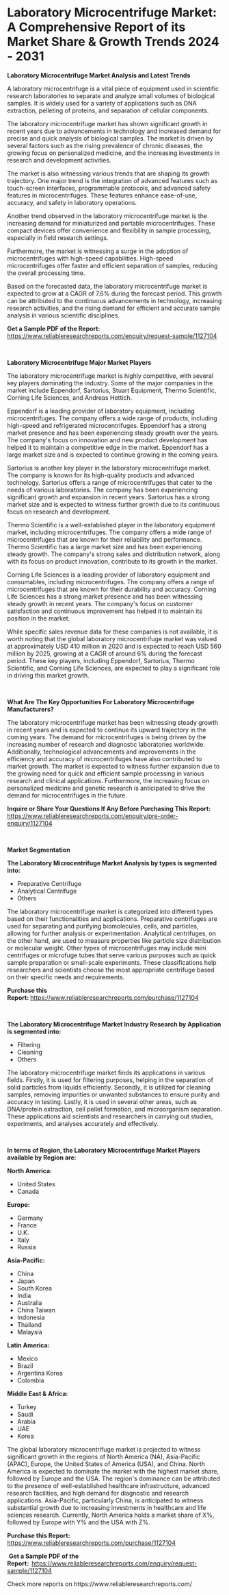 <p><h1>Laboratory Microcentrifuge Market: A Comprehensive Report of its Market Share & Growth Trends 2024 - 2031</h1></p><p><strong>Laboratory Microcentrifuge Market Analysis and Latest Trends</strong></p>
<p><p>A laboratory microcentrifuge is a vital piece of equipment used in scientific research laboratories to separate and analyze small volumes of biological samples. It is widely used for a variety of applications such as DNA extraction, pelleting of proteins, and separation of cellular components. </p><p>The laboratory microcentrifuge market has shown significant growth in recent years due to advancements in technology and increased demand for precise and quick analysis of biological samples. The market is driven by several factors such as the rising prevalence of chronic diseases, the growing focus on personalized medicine, and the increasing investments in research and development activities.</p><p>The market is also witnessing various trends that are shaping its growth trajectory. One major trend is the integration of advanced features such as touch-screen interfaces, programmable protocols, and advanced safety features in microcentrifuges. These features enhance ease-of-use, accuracy, and safety in laboratory operations.</p><p>Another trend observed in the laboratory microcentrifuge market is the increasing demand for miniaturized and portable microcentrifuges. These compact devices offer convenience and flexibility in sample processing, especially in field research settings.</p><p>Furthermore, the market is witnessing a surge in the adoption of microcentrifuges with high-speed capabilities. High-speed microcentrifuges offer faster and efficient separation of samples, reducing the overall processing time.</p><p>Based on the forecasted data, the laboratory microcentrifuge market is expected to grow at a CAGR of 7.6% during the forecast period. This growth can be attributed to the continuous advancements in technology, increasing research activities, and the rising demand for efficient and accurate sample analysis in various scientific disciplines.</p></p>
<p><strong>Get a Sample PDF of the Report:&nbsp;</strong> <a href="https://www.reliableresearchreports.com/enquiry/request-sample/1127104">https://www.reliableresearchreports.com/enquiry/request-sample/1127104</a></p>
<p>&nbsp;</p>
<p><strong>Laboratory Microcentrifuge Major Market Players</strong></p>
<p><p>The laboratory microcentrifuge market is highly competitive, with several key players dominating the industry. Some of the major companies in the market include Eppendorf, Sartorius, Stuart Equipment, Thermo Scientific, Corning Life Sciences, and Andreas Hettich.</p><p>Eppendorf is a leading provider of laboratory equipment, including microcentrifuges. The company offers a wide range of products, including high-speed and refrigerated microcentrifuges. Eppendorf has a strong market presence and has been experiencing steady growth over the years. The company's focus on innovation and new product development has helped it to maintain a competitive edge in the market. Eppendorf has a large market size and is expected to continue growing in the coming years.</p><p>Sartorius is another key player in the laboratory microcentrifuge market. The company is known for its high-quality products and advanced technology. Sartorius offers a range of microcentrifuges that cater to the needs of various laboratories. The company has been experiencing significant growth and expansion in recent years. Sartorius has a strong market size and is expected to witness further growth due to its continuous focus on research and development.</p><p>Thermo Scientific is a well-established player in the laboratory equipment market, including microcentrifuges. The company offers a wide range of microcentrifuges that are known for their reliability and performance. Thermo Scientific has a large market size and has been experiencing steady growth. The company's strong sales and distribution network, along with its focus on product innovation, contribute to its growth in the market.</p><p>Corning Life Sciences is a leading provider of laboratory equipment and consumables, including microcentrifuges. The company offers a range of microcentrifuges that are known for their durability and accuracy. Corning Life Sciences has a strong market presence and has been witnessing steady growth in recent years. The company's focus on customer satisfaction and continuous improvement has helped it to maintain its position in the market.</p><p>While specific sales revenue data for these companies is not available, it is worth noting that the global laboratory microcentrifuge market was valued at approximately USD 410 million in 2020 and is expected to reach USD 560 million by 2025, growing at a CAGR of around 6% during the forecast period. These key players, including Eppendorf, Sartorius, Thermo Scientific, and Corning Life Sciences, are expected to play a significant role in driving this market growth.</p></p>
<p>&nbsp;</p>
<p><strong>What Are The Key Opportunities For Laboratory Microcentrifuge Manufacturers?</strong></p>
<p><p>The laboratory microcentrifuge market has been witnessing steady growth in recent years and is expected to continue its upward trajectory in the coming years. The demand for microcentrifuges is being driven by the increasing number of research and diagnostic laboratories worldwide. Additionally, technological advancements and improvements in the efficiency and accuracy of microcentrifuges have also contributed to market growth. The market is expected to witness further expansion due to the growing need for quick and efficient sample processing in various research and clinical applications. Furthermore, the increasing focus on personalized medicine and genetic research is anticipated to drive the demand for microcentrifuges in the future.</p></p>
<p><strong>Inquire or Share Your Questions If Any Before Purchasing This Report:</strong> <a href="https://www.reliableresearchreports.com/enquiry/pre-order-enquiry/1127104">https://www.reliableresearchreports.com/enquiry/pre-order-enquiry/1127104</a></p>
<p>&nbsp;</p>
<p><strong>Market Segmentation</strong></p>
<p><strong>The Laboratory Microcentrifuge Market Analysis by types is segmented into:</strong></p>
<p><ul><li>Preparative Centrifuge</li><li>Analytical Centrifuge</li><li>Others</li></ul></p>
<p><p>The laboratory microcentrifuge market is categorized into different types based on their functionalities and applications. Preparative centrifuges are used for separating and purifying biomolecules, cells, and particles, allowing for further analysis or experimentation. Analytical centrifuges, on the other hand, are used to measure properties like particle size distribution or molecular weight. Other types of microcentrifuges may include mini centrifuges or microfuge tubes that serve various purposes such as quick sample preparation or small-scale experiments. These classifications help researchers and scientists choose the most appropriate centrifuge based on their specific needs and requirements.</p></p>
<p><strong>Purchase this Report:&nbsp;</strong><a href="https://www.reliableresearchreports.com/purchase/1127104">https://www.reliableresearchreports.com/purchase/1127104</a></p>
<p>&nbsp;</p>
<p><strong>The Laboratory Microcentrifuge Market Industry Research by Application is segmented into:</strong></p>
<p><ul><li>Filtering</li><li>Cleaning</li><li>Others</li></ul></p>
<p><p>The laboratory microcentrifuge market finds its applications in various fields. Firstly, it is used for filtering purposes, helping in the separation of solid particles from liquids efficiently. Secondly, it is utilized for cleaning samples, removing impurities or unwanted substances to ensure purity and accuracy in testing. Lastly, it is used in several other areas, such as DNA/protein extraction, cell pellet formation, and microorganism separation. These applications aid scientists and researchers in carrying out studies, experiments, and analyses accurately and effectively.</p></p>
<p>&nbsp;</p>
<p><strong>In terms of Region, the Laboratory Microcentrifuge Market Players available by Region are:</strong></p>
<p>
    <p> <strong> North America: </strong>
        <ul>
            <li>United States</li>
            <li>Canada</li>
        </ul>
        </p> 
    <p> <strong> Europe: </strong>
        <ul>
            <li>Germany</li>
            <li>France</li>
            <li>U.K.</li>
            <li>Italy</li>
            <li>Russia</li>
        </ul>
        </p> 
    <p> <strong> Asia-Pacific: </strong>
        <ul>
            <li>China</li>
            <li>Japan</li>
            <li>South Korea</li>
            <li>India</li>
            <li>Australia</li>
            <li>China Taiwan</li>
            <li>Indonesia</li>
            <li>Thailand</li>
            <li>Malaysia</li>
        </ul>
        </p> 
    <p> <strong> Latin America: </strong>
        <ul>
            <li>Mexico</li>
            <li>Brazil</li>
            <li>Argentina Korea</li>
            <li>Colombia</li>
        </ul>
        </p> 
    <p> <strong> Middle East & Africa: </strong>
        <ul>
            <li>Turkey</li>
            <li>Saudi</li>
            <li>Arabia</li>
            <li>UAE</li>
            <li>Korea</li>
        </ul>
    </p>
    </p>
<p><p>The global laboratory microcentrifuge market is projected to witness significant growth in the regions of North America (NA), Asia-Pacific (APAC), Europe, the United States of America (USA), and China. North America is expected to dominate the market with the highest market share, followed by Europe and the USA. The region's dominance can be attributed to the presence of well-established healthcare infrastructure, advanced research facilities, and high demand for diagnostic and research applications. Asia-Pacific, particularly China, is anticipated to witness substantial growth due to increasing investments in healthcare and life sciences research. Currently, North America holds a market share of X%, followed by Europe with Y% and the USA with Z%.</p></p>
<p><strong>Purchase this Report: </strong><a href="https://www.reliableresearchreports.com/purchase/1127104">https://www.reliableresearchreports.com/purchase/1127104</a></p>
<p>&nbsp;<strong>Get a Sample PDF of the Report:&nbsp;&nbsp;</strong><a href="https://www.reliableresearchreports.com/enquiry/request-sample/1127104">https://www.reliableresearchreports.com/enquiry/request-sample/1127104</a></p>
<p><strong></strong></p>
<p>Check more reports on https://www.reliableresearchreports.com/</p>